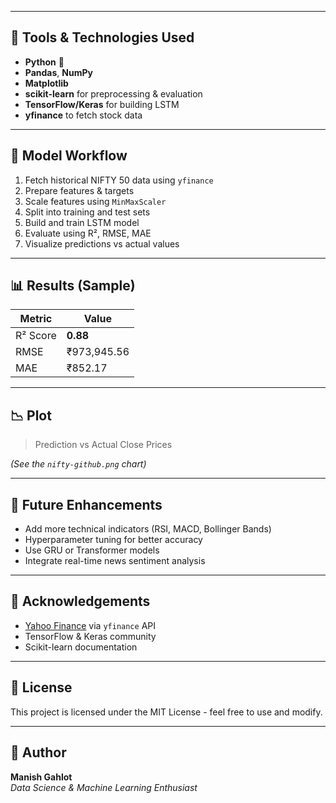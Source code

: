 
---

## 🔧 Tools & Technologies Used

- **Python** 🐍
- **Pandas**, **NumPy**
- **Matplotlib**
- **scikit-learn** for preprocessing & evaluation
- **TensorFlow/Keras** for building LSTM
- **yfinance** to fetch stock data

---

## 🧠 Model Workflow

1. Fetch historical NIFTY 50 data using `yfinance`
2. Prepare features & targets
3. Scale features using `MinMaxScaler`
4. Split into training and test sets
5. Build and train LSTM model
6. Evaluate using R², RMSE, MAE
7. Visualize predictions vs actual values

---

## 📊 Results (Sample)

| Metric        | Value           |
|---------------|-----------------|
| R² Score      | **0.88**        |
| RMSE          | ₹973,945.56     |
| MAE           | ₹852.17         |

---

## 📉 Plot

> Prediction vs Actual Close Prices

*(See the `nifty-github.png`  chart)*

---

## 🚀 Future Enhancements

- Add more technical indicators (RSI, MACD, Bollinger Bands)
- Hyperparameter tuning for better accuracy
- Use GRU or Transformer models
- Integrate real-time news sentiment analysis

---

## 🙌 Acknowledgements

- [Yahoo Finance](https://finance.yahoo.com/) via `yfinance` API
- TensorFlow & Keras community
- Scikit-learn documentation

---

## 📎 License

This project is licensed under the MIT License - feel free to use and modify.

---

## 👤 Author

**Manish Gahlot**  
_Data Science & Machine Learning Enthusiast_  

